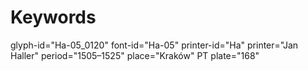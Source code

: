 # Keywords
glyph-id="Ha-05_0120"
font-id="Ha-05"
printer-id="Ha"
printer="Jan Haller"
period="1505–1525"
place="Kraków"
PT plate="168"
